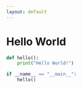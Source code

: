 ```yaml
---
layout: default
---
```

# Hello World

```python
def hello():
    print("Hello World!")

if __name__ == "__main__":
    hello()
```